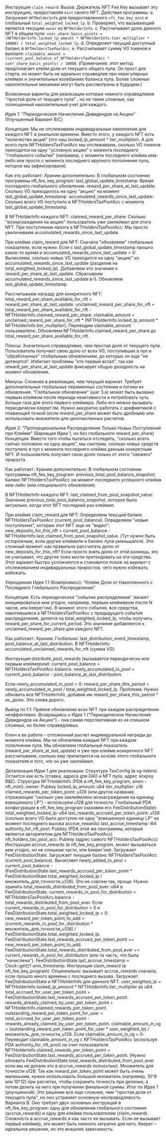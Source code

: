 Инструкция `claim_reward`:
                Вызов: Держатель NFT Fee Key вызывает эту инструкцию, предоставляя `mint` своего NFT.
                Действия программы:
                    a.  Загружает `NFTHolderInfo` для предоставленного `nft_fee_key_mint` и глобальный `total_weighted_locked_lp`.
                    b.  Проверяет, что вызывающий является текущим `owner` из `NFTHolderInfo`.
                    c.  Рассчитывает долю данного NFT в общем пуле: `user_share_basis_points = (NFTHolderInfo.locked_lp_amount * NFTHolderInfo.tier_multiplier * 10000) / total_weighted_locked_lp`.
                    d.  Определяет текущий доступный баланс в `NFTHoldersTaxPoolAcc`.
                    e.  Рассчитывает сумму VG токенов к выплате: `claimable_amount = (current_pool_balance_of_NFTHoldersTaxPoolAcc * user_share_basis_points) / 10000`. (Примечание: этот метод предполагает клейм доли от текущего общего пула. Он прост для старта, но может быть не идеально справедлив при нерегулярных клеймах и значительных колебаниях баланса пула. Более сложные накопительные механики могут быть рассмотрены в будущем.)


Возможные варинты для реализации которые немного справедливее "простой доли от текущего пула" , но не такие сложные, как полноценный накопительный учет для каждого.

Идея 1: "Периодическое Начисление Дивидендов на Акцию" (Улучшенный Вариант B/C)

Концепция: Мы не отслеживаем индивидуальные накопления для каждого NFT в реальном времени. Вместо этого, у каждого NFT есть "количество акций" (это наш locked_lp_amount * tier_multiplier). А для всего пула NFTHoldersTaxPoolAcc мы отслеживаем, сколько VG токенов приходится на одну "условную акцию" с момента последнего "глобального события" (например, с момента последнего клейма кем-либо или просто с момента последнего крупного пополнения пула, которое мы зафиксировали).

Как это работает:
Храним дополнительно:
В глобальном состоянии программы nft_fee_key_program:
last_global_update_timestamp: Время последнего глобального обновления.
reward_per_share_at_last_update: Сколько VG приходилось на одну "акцию" на момент last_global_update_timestamp.
accumulated_rewards_since_last_update: Сколько всего VG поступило в NFTHoldersTaxPoolAcc с момента last_global_update_timestamp.

В NFTHolderInfo каждого NFT:
claimed_reward_per_share: Сколько "вознаграждения на акцию" пользователь уже заклеймил для этого NFT.
При поступлении налога в NFTHoldersTaxPoolAcc: Мы просто увеличиваем accumulated_rewards_since_last_update.

При клейме claim_reward для NFT:
Сначала "обновляем" глобальные показатели, если нужно: Если с last_global_update_timestamp прошло какое-то время и accumulated_rewards_since_last_update > 0:
Вычисляем, сколько новых VG приходится на одну "акцию" из accumulated_rewards_since_last_update (разделив на total_weighted_locked_lp).
Добавляем это значение к reward_per_share_at_last_update.
Сбрасываем accumulated_rewards_since_last_update в 0.
Обновляем last_global_update_timestamp.

Рассчитываем награду для конкретного NFT:
total_reward_per_share_available_for_nft = reward_per_share_at_last_update.
unclaimed_reward_per_share_for_nft = total_reward_per_share_available_for_nft - NFTHolderInfo.claimed_reward_per_share.
claimable_amount = unclaimed_reward_per_share_for_nft * (NFTHolderInfo.locked_lp_amount * NFTHolderInfo.tier_multiplier).
Переводим claimable_amount пользователю.
Обновляем NFTHolderInfo.claimed_reward_per_share до total_reward_per_share_available_for_nft.

Плюсы:
Значительно справедливее, чем простая доля от текущего пула. Пользователь получает свою долю от всех VG, поступивших в пул и "обработанных" глобальным обновлением, до которых он еще "не дотянулся".
Избегает проблемы "кто первый встал", так как reward_per_share_at_last_update фиксирует общую доходность на момент обновления.

Минусы:
Сложнее в реализации, чем текущий варинат. Требует дополнительных глобальных переменных состояния и логики их обновления.
"Глобальное обновление" (шаг 3.a) может быть вызвано первым клеймом после периода неактивности и потребовать чуть больше газа для этого первого клеймера. Либо его можно вызывать периодически keeper'ом.
Нужно аккуратно работать с арифметикой с плавающей точкой (если reward_per_share может быть дробным) или использовать множители для целочисленных расчетов.


Идея 2: "Пропорциональное Распределение Только Новых Поступлений при Клейме" (Вариация Идеи 1, но без глобального reward_per_share)
Концепция: Вместо того чтобы пытаться отследить, "сколько всего сейчас положено на одну акцию", мы смотрим, сколько новых средств поступило в пул с момента последнего клейма данным конкретным NFT. И пользователь получает свою долю только от этого "свежего" прироста.

Как работает:
Храним дополнительно:
В глобальном состоянии программы nft_fee_key_program:
previous_total_pool_balance_snapshot: Баланс NFTHoldersTaxPoolAcc на момент последнего успешного клейма кем-либо (или специального обновления).

В NFTHolderInfo каждого NFT:
last_claimed_from_pool_snapshot_value: Значение previous_total_pool_balance_snapshot, которое было актуально, когда этот NFT последний раз клеймил.

При клейме claim_reward для NFT:
Определяем текущий баланс NFTHoldersTaxPoolAcc (current_pool_balance).
Определяем "новые поступления", которые этот NFT еще не "видел": new_deposits_for_this_nft = current_pool_balance - NFTHolderInfo.last_claimed_from_pool_snapshot_value. (Тут нужно быть осторожным, если другие клеймили и баланс пула уменьшался).
Это сложный момент: как правильно рассчитать долю от new_deposits_for_this_nft? Если просто взять долю от этой разницы, это не учитывает, что другие тоже могли претендовать на эти средства.
Этот вариант быстро усложняется и становится похож на вариант  с отслеживанием индивидуальных приростов, чего нужно избежать избежать.

Упрощенная Идея 1.1 (Компромисс): "Клейм Доли от Накопленного с Последнего Глобального Распределения"

Концепция: Есть периодическое "событие распределения" (может инициироваться кем угодно, например, первым клеймером после N часов, или keeper'ом). В момент этого события, все средства, накопившиеся в NFTHoldersTaxPoolAcc с предыдущего события распределения, делятся на total_weighted_locked_lp, чтобы получить reward_per_share_for_current_period. Это значение добавляется к unclaimed_reward_per_share для каждого NFT.

Как работает:
Храним:
Глобально: last_distribution_event_timestamp, pool_balance_at_last_distribution.
В NFTHolderInfo: accumulated_unclaimed_rewards_for_nft (сумма VG).

Инструкция distribute_pool_rewards (вызывается периодически или первым клеймером):
current_pool_balance = NFTHoldersTaxPoolAcc.balance.
newly_accumulated_in_pool = current_pool_balance - pool_balance_at_last_distribution.

Если newly_accumulated_in_pool > 0:
reward_per_share_this_period = newly_accumulated_in_pool / total_weighted_locked_lp.
Проблема: Нужно обновить все NFTHolderInfo, добавив им reward_per_share_this_period * их_долю. Это снова дорого.

Вывод по 1.1: Прямое обновление всех NFT при каждом распределении неэффективно.
Возвращаясь к Идее 1 ("Периодическое Начисление Дивидендов на Акцию") - она самая перспективная из не слишком сложных, но более справедливых.

Ключ к ее работе – отложенный расчет индивидуальной награды до момента клейма. Мы не обновляем каждый NFT при каждом пополнении пула. Мы обновляем глобальный показатель (reward_per_share_at_last_update) и уже при клейме конкретного NFT рассчитываем, сколько ему причитается на основе этого глобального показателя и того, что он уже заклеймил.

Детализация Идеи 1 для реализации:
Структура TaxConfig (в vg-token): Остается как есть (ставка, адреса для DAO и NFT пула, адрес эскроу B&E).
Структура NFTHolderInfo (PDA в nft_fee_key_program, ключ - nft_mint):
owner: Pubkey
locked_lp_amount: u64
tier_multiplier: u16
claimed_rewards_per_token_point: u128 (или другое название, отражающее "сколько уже заклеймлено вознаграждения на единицу взвешенного LP") - используем u128 для точности.
Глобальный PDA конфигурации в nft_fee_key_program (назовем его FeeDistributionState):
total_weighted_locked_lp: u64
last_rewards_accrued_per_token_point: u128 (сколько всего VG было доступно на одну "взвешенную единицу LP" на момент последнего вызова accrue_rewards)
last_accrue_timestamp: i64
authority_for_nft_pool: Pubkey (PDA этой же программы, который является авторитетом для NFTHoldersTaxPoolAcc)
nft_holders_tax_pool_acc: Pubkey (адрес самого NFTHoldersTaxPoolAcc)
Инструкция accrue_rewards (в nft_fee_key_program, может вызываться кем угодно, но не слишком часто, или keeper'ом):
Загружает FeeDistributionState.
Загружает текущий баланс NFTHoldersTaxPoolAcc (current_pool_balance).
Вычисляет newly_added_to_pool = current_pool_balance - (FeeDistributionState.last_rewards_accrued_per_token_point * FeeDistributionState.total_weighted_locked_lp / множитель_для_точности_u128). Это не совсем так, проще:
Нужно хранить total_rewards_distributed_from_pool_ever: u64 в FeeDistributionState.
current_rewards_in_pool_for_distribution = NFTHoldersTaxPoolAcc.balance - total_rewards_distributed_from_pool_ever.
Если current_rewards_in_pool_for_distribution > 0 и FeeDistributionState.total_weighted_locked_lp > 0:
new_reward_per_token_point_to_add = (current_rewards_in_pool_for_distribution * множитель_для_точности_u128) / FeeDistributionState.total_weighted_locked_lp.
FeeDistributionState.last_rewards_accrued_per_token_point += new_reward_per_token_point_to_add.
FeeDistributionState.total_rewards_distributed_from_pool_ever += current_rewards_in_pool_for_distribution (или та часть, что была "начислена").
FeeDistributionState.last_accrue_timestamp = Clock::get()?.unix_timestamp.
Инструкция claim_reward (в nft_fee_key_program):
Опционально: вызывает accrue_rewards сначала, если прошло много времени с последнего вызова.
Загружает FeeDistributionState и NFTHolderInfo для данного NFT.
user_weighted_lp = NFTHolderInfo.locked_lp_amount * NFTHolderInfo.tier_multiplier as u64.
total_accrued_for_user_per_token_point = FeeDistributionState.last_rewards_accrued_per_token_point.
rewards_already_claimed_by_user_per_token_point = NFTHolderInfo.claimed_rewards_per_token_point.
outstanding_reward_per_token_point_for_user = total_accrued_for_user_per_token_point - rewards_already_claimed_by_user_per_token_point.
claimable_amount_in_vg = (outstanding_reward_per_token_point_for_user * user_weighted_lp) / множитель_для_точности_u128.
Если claimable_amount_in_vg > 0:
Переводит claimable_amount_in_vg с NFTHoldersTaxPoolAcc (используя PDA authority_for_nft_pool) на счет пользователя.
NFTHolderInfo.claimed_rewards_per_token_point = FeeDistributionState.last_rewards_accrued_per_token_point.
(Нужно обновить FeeDistributionState.total_rewards_distributed_from_pool_ever если мы не делали это в accrue_rewards полностью).
Множитель для точности u128: Так как reward_per_token_point может быть очень маленьким, нужно использовать большой множитель (например, 10^9 или 10^12) при расчетах, чтобы сохранить точность при делении, а потом делить на него при получении финальной суммы.
Итог по Идее 1 (улучшенной):
Это решение все еще сложнее, чем "простая доля от текущего пула", но оно устраняет основную несправедливость Варианта B. Оно требует двух основных инструкций в nft_fee_key_program: одну для обновления глобального состояния (accrue_rewards) и одну для клейма пользователем (claim_reward).
Сложность в accrue_rewards и как часто ее вызывать. Если ее вызывает первый клеймер, это может быть немного затратно для него. Keeper – идеальное решение, но это внешняя зависимость.

